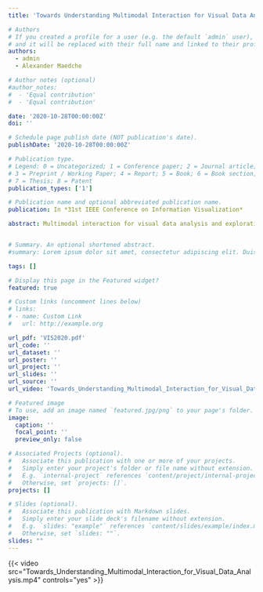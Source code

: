 ```yaml
---
title: 'Towards Understanding Multimodal Interaction for Visual Data Analysis'

# Authors
# If you created a profile for a user (e.g. the default `admin` user), write the username (folder name) here
# and it will be replaced with their full name and linked to their profile.
authors:
  - admin
  - Alexander Maedche

# Author notes (optional)
#author_notes:
#  - 'Equal contribution'
#  - 'Equal contribution'

date: '2020-10-28T00:00:00Z'
doi: ''

# Schedule page publish date (NOT publication's date).
publishDate: '2020-10-28T00:00:00Z'

# Publication type.
# Legend: 0 = Uncategorized; 1 = Conference paper; 2 = Journal article;
# 3 = Preprint / Working Paper; 4 = Report; 5 = Book; 6 = Book section;
# 7 = Thesis; 8 = Patent
publication_types: ['1']

# Publication name and optional abbreviated publication name.
publication: In *31st IEEE Conference on Information Visualization*

abstract: Multimodal interaction for visual data analysis and exploration provides new opportunities for empowering users to engage with data. However, it is not well understood which input modalities should be leveraged for certain information visualization (InfoVis) operations and how user would prefer to utilize them during data analysis and exploration. In order to close this research gap, we performed an user-elicitation study to examine how users utilize touch, speech, mid-air hand gestures and a combination of those for various InfoVis operations on large interactive displays. We believe this analysis will help us identify associated challenges and provide knowledge for the development of systems that provide multimodal interaction capabilities for visual data analysis and exploration.


# Summary. An optional shortened abstract.
#summary: Lorem ipsum dolor sit amet, consectetur adipiscing elit. Duis posuere tellus ac convallis placerat. Proin tincidunt magna sed ex sollicitudin condimentum.

tags: []

# Display this page in the Featured widget?
featured: true

# Custom links (uncomment lines below)
# links:
# - name: Custom Link
#   url: http://example.org

url_pdf: 'VIS2020.pdf'
url_code: ''
url_dataset: ''
url_poster: ''
url_project: ''
url_slides: ''
url_source: ''
url_video: 'Towards_Understanding_Multimodal_Interaction_for_Visual_Data_Analysis.mp4'

# Featured image
# To use, add an image named `featured.jpg/png` to your page's folder.
image:
  caption: ''
  focal_point: ''
  preview_only: false

# Associated Projects (optional).
#   Associate this publication with one or more of your projects.
#   Simply enter your project's folder or file name without extension.
#   E.g. `internal-project` references `content/project/internal-project/index.md`.
#   Otherwise, set `projects: []`.
projects: []

# Slides (optional).
#   Associate this publication with Markdown slides.
#   Simply enter your slide deck's filename without extension.
#   E.g. `slides: "example"` references `content/slides/example/index.md`.
#   Otherwise, set `slides: ""`.
slides: ""
---
```

{{< video src="Towards_Understanding_Multimodal_Interaction_for_Visual_Data_Analysis.mp4" controls="yes" >}}